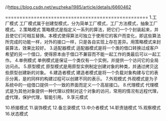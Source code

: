 //https://blog.csdn.net/wuzhekai1985/article/details/6660462

==================================================
1.工厂模式
  	工厂模式属于创建型模式，分为简单工厂模式，工厂方法模式，抽象工厂模式。
2.策略模式
 	策略模式是指定义一系列的算法，把它们一个个封装起来，并且使它们可相互替换。本模式使得算法可独立于使用它的客户而变化，即这些算法所完成的功能一样，对外的接口一样，只是各自实现上存在差异。用策略模式来封装算法，效果比较好。
3.适配器模式
  	适配器模式是将一个类的借口转换过成客户希望的另一个借口，使得原本由于借口不兼容而不能一起工作的类最后可以一起工作。
4.单例模式
	单例模式是保证一个类仅有一个实例，并提供一个访问它的全局访问点。
5.原型模式
	原型模式是用原型实例制定创建对象的种类，并通过拷贝这些原型创建新的对象。
6.建造者模式
	建造者模式是将一个负载对象构建与它的表示分离，是的同样的构建过程可以创建不同的表示。
7.外观模式
	外观模式是为子系统中的一组借口提供一个一致的界面而定义一个高层接口。
8.代理模式
	代理模式是为其他对象提供一种代理以控制对这个对象的访问，常用的情况有远程代理，虚代理，保护代理，智能引用。
9.享元模式
	
10.桥接模式
11.装饰模式
12.备忘录模式
13.中介者模式
14.职责链模式
15.观察模式
16.状态模式
